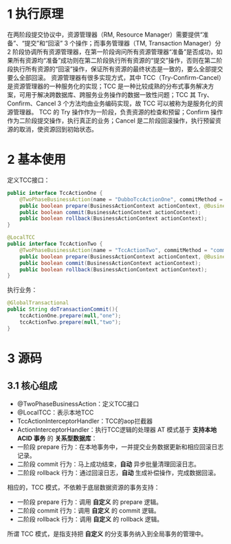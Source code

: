 # 1 执行原理
在两阶段提交协议中，资源管理器（RM, Resource Manager）需要提供“准备”、“提交”和“回滚” 3 个操作；而事务管理器（TM, Transaction Manager）分 2 阶段协调所有资源管理器，在第一阶段询问所有资源管理器“准备”是否成功，如果所有资源均“准备”成功则在第二阶段执行所有资源的“提交”操作，否则在第二阶段执行所有资源的“回滚”操作，保证所有资源的最终状态是一致的，要么全部提交要么全部回滚。
资源管理器有很多实现方式，其中 TCC（Try-Confirm-Cancel）是资源管理器的一种服务化的实现；TCC 是一种比较成熟的分布式事务解决方案，可用于解决跨数据库、跨服务业务操作的数据一致性问题；TCC 其 Try、Confirm、Cancel 3 个方法均由业务编码实现，故 TCC 可以被称为是服务化的资源管理器。
TCC 的 Try 操作作为一阶段，负责资源的检查和预留；Confirm 操作作为二阶段提交操作，执行真正的业务；Cancel 是二阶段回滚操作，执行预留资源的取消，使资源回到初始状态。
# 2 基本使用
定义TCC接口：
```java
public interface TccActionOne {
    @TwoPhaseBusinessAction(name = "DubboTccActionOne", commitMethod = "commit", rollbackMethod = "rollback")
    public boolean prepare(BusinessActionContext actionContext, @BusinessActionContextParameter(paramName = "a") String a);
    public boolean commit(BusinessActionContext actionContext);
    public boolean rollback(BusinessActionContext actionContext);
}

@LocalTCC
public interface TccActionTwo {
    @TwoPhaseBusinessAction(name = "TccActionTwo", commitMethod = "commit", rollbackMethod = "rollback")
    public boolean prepare(BusinessActionContext actionContext, @BusinessActionContextParameter(paramName = "a") String a);
    public boolean commit(BusinessActionContext actionContext);
    public boolean rollback(BusinessActionContext actionContext);
}
```
执行业务：
```java
@GlobalTransactional
public String doTransactionCommit(){
    tccActionOne.prepare(null,"one");
    tccActionTwo.prepare(null,"two");
}
```
# 3 源码
## 3.1 核心组成
- @TwoPhaseBusinessAction：定义TCC接口
- @LocalTCC：表示本地TCC
- TccActionInterceptorHandler：TCC的aop拦截器
- ActionInterceptorHandler：执行TCC逻辑的处理器
AT 模式基于 **支持本地 ACID 事务** 的 **关系型数据库**：
- 一阶段 prepare 行为：在本地事务中，一并提交业务数据更新和相应回滚日志记录。
- 二阶段 commit 行为：马上成功结束，**自动** 异步批量清理回滚日志。
- 二阶段 rollback 行为：通过回滚日志，**自动** 生成补偿操作，完成数据回滚。

相应的，TCC 模式，不依赖于底层数据资源的事务支持：
- 一阶段 prepare 行为：调用 **自定义** 的 prepare 逻辑。
- 二阶段 commit 行为：调用 **自定义** 的 commit 逻辑。
- 二阶段 rollback 行为：调用 **自定义** 的 rollback 逻辑。

所谓 TCC 模式，是指支持把 **自定义** 的分支事务纳入到全局事务的管理中。